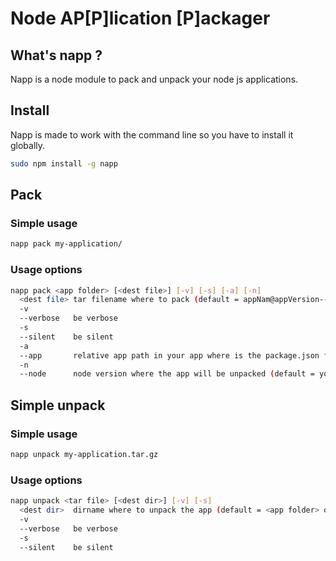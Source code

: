 
Node AP[P]lication [P]ackager
=============================

What's napp ?
-------------
Napp is a node module to pack and unpack your node js applications.

Install
-------
Napp is made to work with the command line so you have to install it globally.

```bash
sudo npm install -g napp
```

Pack
----

### Simple usage

```bash
napp pack my-application/
```

### Usage options

```bash
napp pack <app folder> [<dest file>] [-v] [-s] [-a] [-n]
  <dest file> tar filename where to pack (default = appNam@appVersion--node@nodeVersion.tar.gz)
  -v
  --verbose   be verbose
  -s
  --silent    be silent
  -a
  --app       relative app path in your app where is the package.json file (default = <app folder>)
  -n
  --node      node version where the app will be unpacked (default = your node version)
```

Simple unpack
-------------

### Simple usage

```bash
napp unpack my-application.tar.gz
```

### Usage options

```bash
napp unpack <tar file> [<dest dir>] [-v] [-s]
  <dest dir>  dirname where to unpack the app (default = <app folder> of pack command)
  -v
  --verbose   be verbose
  -s
  --silent    be silent
```
